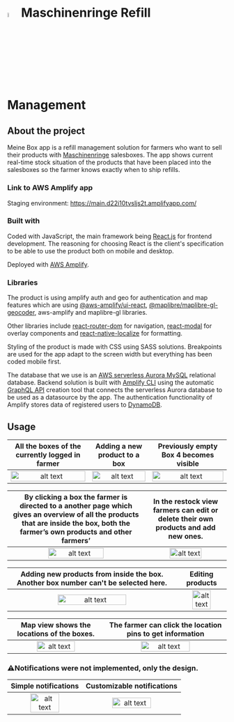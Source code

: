 # <img src="https://user-images.githubusercontent.com/70134583/149548858-1aaf6504-3d82-4180-9f85-bd7c01db84c0.png" alt="alt text" width="5%" height="5%"> Maschinenringe Refill Management

## About the project

Meine Box app is a refill management solution for farmers who want to sell their products with [Maschinenringe](https://www.maschinenring.de/) salesboxes. The app shows current real-time stock situation of the products that have been placed into the salesboxes so the farmer knows exactly when to ship refills.

### Link to AWS Amplify app

Staging environment: https://main.d22i10tvsljs2t.amplifyapp.com/

### Built with

Coded with JavaScript, the main framework being [React.js](https://reactjs.org/) for frontend development. The reasoning for choosing React is the client's specification to be able to use the product both on mobile and desktop. 

Deployed with [AWS Amplify](https://aws.amazon.com/amplify/).

### Libraries

The product is using amplify auth and geo for authentication and map features which are using [@aws-amplify/ui-react](https://www.npmjs.com/package/@aws-amplify/ui-react), [@maplibre/maplibre-gl-geocoder](https://github.com/maplibre/maplibre-gl-geocoder), aws-amplify and maplibre-gl libraries. 

Other libraries include [react-router-dom](https://www.npmjs.com/package/react-router-dom) for navigation, [react-modal](https://www.npmjs.com/package/react-modal) for overlay components and [react-native-localize](https://www.npmjs.com/package/react-native-localize) for formatting.

Styling of the product is made with CSS using SASS solutions. Breakpoints are used for the app adapt to the screen width but everything has been coded mobile first. 

The database that we use is an [AWS serverless Aurora MySQL](https://aws.amazon.com/rds/aurora) relational database. Backend solution is built with [Amplify CLI](https://docs.amplify.aws/cli/) using the automatic [GraphQL API](https://aws.amazon.com/graphql/) creation tool that connects the serverless Aurora database to be used as a datasource by the app. The authentication functionality of Amplify stores data of registered users to [DynamoDB](https://aws.amazon.com/dynamodb/). 

## Usage

All the boxes of the currently logged in farmer   |    Adding a new product to a box                 |    Previously empty Box 4 becomes visible
:------------------------------------------------:|:------------------------------------------------:|:------------------------------------------------:
<img src="https://user-images.githubusercontent.com/70134583/149537931-7005b0b2-a317-4cc4-bc7e-c007c6b4ae0f.jpg" alt="alt text" width="100%" height="100%"> | <img src="https://user-images.githubusercontent.com/70134583/149537974-42783e8c-0a50-4708-af94-1504c8814642.jpg" alt="alt text" width="100%" height="100%"> | <img src="https://user-images.githubusercontent.com/70134583/149537947-305e588b-6dae-4b76-a470-5e28594817ab.jpg" alt="alt text" width="100%" height="100%">

By clicking a box the farmer is directed to a another page which gives an overview of all the products that are inside the box, both the farmer’s own products and other farmers’                              |    In the restock view farmers can edit or delete their own products and add new ones. 
:-------------------------------------------------------:|:-------------------------------------------------------:
<img src="https://user-images.githubusercontent.com/70134583/149538007-191b6496-00a0-4aa0-aac2-2b7be663a622.jpg" alt="alt text" width="65%" height="65%"> | <img src="https://user-images.githubusercontent.com/70134583/149538171-1fe72769-4463-4d6e-be35-dff1a29a680f.jpg" alt="alt text" width="65%" height="65%">

Adding new products from inside the box. Another box number can't be selected here.          |    Editing products                                     
:-------------------------------------------------------------------------------------------:|:-------------------------------------------------------:
<img src="https://user-images.githubusercontent.com/70134583/149537991-3b0f6bd5-091d-488a-8e2a-e8124cec3114.jpg" alt="alt text" width="65%" height="65%"> | <img src="https://user-images.githubusercontent.com/70134583/149538026-07fbecfb-d070-4bba-b226-8e539059abb1.jpg" alt="alt text" width="65%" height="65%">

Map view shows the locations of the boxes.               |    The farmer can click the location pins to get information                                    
:-------------------------------------------------------:|:-------------------------------------------------------:
<img src="https://user-images.githubusercontent.com/70134583/149538081-0ae6d8cd-0699-442a-84b1-5434febb3742.jpg" alt="alt text" width="65%" height="65%"> | <img src="https://user-images.githubusercontent.com/70134583/149538093-5348b6b7-a3fa-401f-bf53-a7d397e29e9e.jpg" alt="alt text" width="65%" height="65%">

### :warning:Notifications were not implemented, only the design.

Simple notifications                                     |    Customizable notifications                                     
:-------------------------------------------------------:|:-------------------------------------------------------:
<img src="https://user-images.githubusercontent.com/70134583/149538130-0a5447dd-1ef2-4d78-831d-d2d2d79d8596.jpg" alt="alt text" width="65%" height="65%"> | <img src="https://user-images.githubusercontent.com/70134583/149538117-94bbec18-dc2c-440d-86e0-21e2d5a16b0e.jpg" alt="alt text" width="65%" height="65%">
